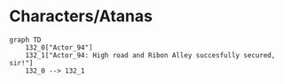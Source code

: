 # Characters/Atanas


```mermaid
graph TD
    132_0["Actor_94"]
    132_1["Actor_94: High road and Ribon Alley succesfully secured, sir!"]
    132_0 --> 132_1
```